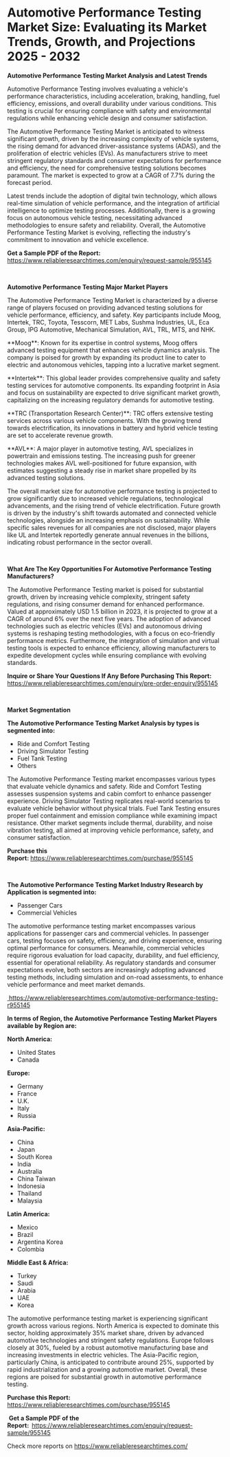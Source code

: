 <p><h1>Automotive Performance Testing Market Size: Evaluating its Market Trends, Growth, and Projections 2025 - 2032</h1></p><p><strong>Automotive Performance Testing Market Analysis and Latest Trends</strong></p>
<p><p>Automotive Performance Testing involves evaluating a vehicle's performance characteristics, including acceleration, braking, handling, fuel efficiency, emissions, and overall durability under various conditions. This testing is crucial for ensuring compliance with safety and environmental regulations while enhancing vehicle design and consumer satisfaction.</p><p>The Automotive Performance Testing Market is anticipated to witness significant growth, driven by the increasing complexity of vehicle systems, the rising demand for advanced driver-assistance systems (ADAS), and the proliferation of electric vehicles (EVs). As manufacturers strive to meet stringent regulatory standards and consumer expectations for performance and efficiency, the need for comprehensive testing solutions becomes paramount. The market is expected to grow at a CAGR of 7.7% during the forecast period.</p><p>Latest trends include the adoption of digital twin technology, which allows real-time simulation of vehicle performance, and the integration of artificial intelligence to optimize testing processes. Additionally, there is a growing focus on autonomous vehicle testing, necessitating advanced methodologies to ensure safety and reliability. Overall, the Automotive Performance Testing Market is evolving, reflecting the industry's commitment to innovation and vehicle excellence.</p></p>
<p><strong>Get a Sample PDF of the Report:&nbsp;</strong> <a href="https://www.reliableresearchtimes.com/enquiry/request-sample/955145?utm_campaign=2205&utm_medium=2&utm_source=Github&utm_content=ia&utm_term=07032025&utm_id=automotive-performance-testing">https://www.reliableresearchtimes.com/enquiry/request-sample/955145</a></p>
<p>&nbsp;</p>
<p><strong>Automotive Performance Testing Major Market Players</strong></p>
<p><p>The Automotive Performance Testing Market is characterized by a diverse range of players focused on providing advanced testing solutions for vehicle performance, efficiency, and safety. Key participants include Moog, Intertek, TRC, Toyota, Tesscorn, MET Labs, Sushma Industries, UL, Eca Group, IPG Automotive, Mechanical Simulation, AVL, TRL, MTS, and NHK.</p><p>**Moog**: Known for its expertise in control systems, Moog offers advanced testing equipment that enhances vehicle dynamics analysis. The company is poised for growth by expanding its product line to cater to electric and autonomous vehicles, tapping into a lucrative market segment.</p><p>**Intertek**: This global leader provides comprehensive quality and safety testing services for automotive components. Its expanding footprint in Asia and focus on sustainability are expected to drive significant market growth, capitalizing on the increasing regulatory demands for automotive testing.</p><p>**TRC (Transportation Research Center)**: TRC offers extensive testing services across various vehicle components. With the growing trend towards electrification, its innovations in battery and hybrid vehicle testing are set to accelerate revenue growth.</p><p>**AVL**: A major player in automotive testing, AVL specializes in powertrain and emissions testing. The increasing push for greener technologies makes AVL well-positioned for future expansion, with estimates suggesting a steady rise in market share propelled by its advanced testing solutions.</p><p>The overall market size for automotive performance testing is projected to grow significantly due to increased vehicle regulations, technological advancements, and the rising trend of vehicle electrification. Future growth is driven by the industry's shift towards automated and connected vehicle technologies, alongside an increasing emphasis on sustainability. While specific sales revenues for all companies are not disclosed, major players like UL and Intertek reportedly generate annual revenues in the billions, indicating robust performance in the sector overall.</p></p>
<p>&nbsp;</p>
<p><strong>What Are The Key Opportunities For Automotive Performance Testing Manufacturers?</strong></p>
<p><p>The Automotive Performance Testing market is poised for substantial growth, driven by increasing vehicle complexity, stringent safety regulations, and rising consumer demand for enhanced performance. Valued at approximately USD 1.5 billion in 2023, it is projected to grow at a CAGR of around 6% over the next five years. The adoption of advanced technologies such as electric vehicles (EVs) and autonomous driving systems is reshaping testing methodologies, with a focus on eco-friendly performance metrics. Furthermore, the integration of simulation and virtual testing tools is expected to enhance efficiency, allowing manufacturers to expedite development cycles while ensuring compliance with evolving standards.</p></p>
<p><strong>Inquire or Share Your Questions If Any Before Purchasing This Report:</strong> <a href="https://www.reliableresearchtimes.com/enquiry/pre-order-enquiry/955145?utm_campaign=2205&utm_medium=2&utm_source=Github&utm_content=ia&utm_term=07032025&utm_id=automotive-performance-testing">https://www.reliableresearchtimes.com/enquiry/pre-order-enquiry/955145</a></p>
<p>&nbsp;</p>
<p><strong>Market Segmentation</strong></p>
<p><strong>The Automotive Performance Testing Market Analysis by types is segmented into:</strong></p>
<p><ul><li>Ride and Comfort Testing</li><li>Driving Simulator Testing</li><li>Fuel Tank Testing</li><li>Others</li></ul></p>
<p><p>The Automotive Performance Testing market encompasses various types that evaluate vehicle dynamics and safety. Ride and Comfort Testing assesses suspension systems and cabin comfort to enhance passenger experience. Driving Simulator Testing replicates real-world scenarios to evaluate vehicle behavior without physical trials. Fuel Tank Testing ensures proper fuel containment and emission compliance while examining impact resistance. Other market segments include thermal, durability, and noise vibration testing, all aimed at improving vehicle performance, safety, and consumer satisfaction.</p></p>
<p><strong>Purchase this Report:&nbsp;</strong><a href="https://www.reliableresearchtimes.com/purchase/955145?utm_campaign=2205&utm_medium=2&utm_source=Github&utm_content=ia&utm_term=07032025&utm_id=automotive-performance-testing">https://www.reliableresearchtimes.com/purchase/955145</a></p>
<p>&nbsp;</p>
<p><strong>The Automotive Performance Testing Market Industry Research by Application is segmented into:</strong></p>
<p><ul><li>Passenger Cars</li><li>Commercial Vehicles</li></ul></p>
<p><p>The automotive performance testing market encompasses various applications for passenger cars and commercial vehicles. In passenger cars, testing focuses on safety, efficiency, and driving experience, ensuring optimal performance for consumers. Meanwhile, commercial vehicles require rigorous evaluation for load capacity, durability, and fuel efficiency, essential for operational reliability. As regulatory standards and consumer expectations evolve, both sectors are increasingly adopting advanced testing methods, including simulation and on-road assessments, to enhance vehicle performance and meet market demands.</p></p>
<p><a href="https://www.reliableresearchtimes.com/automotive-performance-testing-r955145?utm_campaign=2205&utm_medium=2&utm_source=Github&utm_content=ia&utm_term=07032025&utm_id=automotive-performance-testing">&nbsp;https://www.reliableresearchtimes.com/automotive-performance-testing-r955145</a></p>
<p><strong>In terms of Region, the Automotive Performance Testing Market Players available by Region are:</strong></p>
<p>
    <p> <strong> North America: </strong>
        <ul>
            <li>United States</li>
            <li>Canada</li>
        </ul>
        </p> 
    <p> <strong> Europe: </strong>
        <ul>
            <li>Germany</li>
            <li>France</li>
            <li>U.K.</li>
            <li>Italy</li>
            <li>Russia</li>
        </ul>
        </p> 
    <p> <strong> Asia-Pacific: </strong>
        <ul>
            <li>China</li>
            <li>Japan</li>
            <li>South Korea</li>
            <li>India</li>
            <li>Australia</li>
            <li>China Taiwan</li>
            <li>Indonesia</li>
            <li>Thailand</li>
            <li>Malaysia</li>
        </ul>
        </p> 
    <p> <strong> Latin America: </strong>
        <ul>
            <li>Mexico</li>
            <li>Brazil</li>
            <li>Argentina Korea</li>
            <li>Colombia</li>
        </ul>
        </p> 
    <p> <strong> Middle East & Africa: </strong>
        <ul>
            <li>Turkey</li>
            <li>Saudi</li>
            <li>Arabia</li>
            <li>UAE</li>
            <li>Korea</li>
        </ul>
    </p>
    </p>
<p><p>The automotive performance testing market is experiencing significant growth across various regions. North America is expected to dominate this sector, holding approximately 35% market share, driven by advanced automotive technologies and stringent safety regulations. Europe follows closely at 30%, fueled by a robust automotive manufacturing base and increasing investments in electric vehicles. The Asia-Pacific region, particularly China, is anticipated to contribute around 25%, supported by rapid industrialization and a growing automotive market. Overall, these regions are poised for substantial growth in automotive performance testing.</p></p>
<p><strong>Purchase this Report: </strong><a href="https://www.reliableresearchtimes.com/purchase/955145?utm_campaign=2205&utm_medium=2&utm_source=Github&utm_content=ia&utm_term=07032025&utm_id=automotive-performance-testing">https://www.reliableresearchtimes.com/purchase/955145</a></p>
<p>&nbsp;<strong>Get a Sample PDF of the Report:&nbsp;&nbsp;</strong><a href="https://www.reliableresearchtimes.com/enquiry/request-sample/955145?utm_campaign=2205&utm_medium=2&utm_source=Github&utm_content=ia&utm_term=07032025&utm_id=automotive-performance-testing">https://www.reliableresearchtimes.com/enquiry/request-sample/955145</a></p>
<p><strong></strong></p>
<p>Check more reports on <a href="https://www.reliableresearchtimes.com/?utm_campaign=2205&utm_medium=2&utm_source=Github&utm_content=ia&utm_term=07032025&utm_id=automotive-performance-testing">https://www.reliableresearchtimes.com/</a></p>